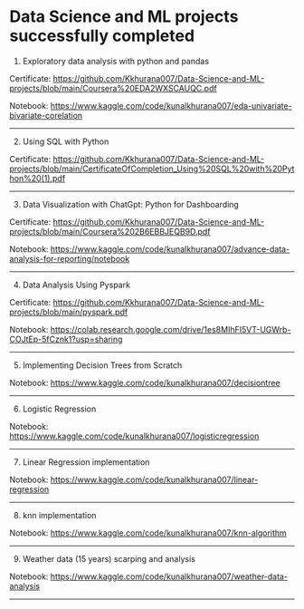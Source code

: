 # Data Science and ML projects successfully completed

1. Exploratory data analysis with python and pandas

Certificate: https://github.com/Kkhurana007/Data-Science-and-ML-projects/blob/main/Coursera%20EDA2WXSCAUQC.pdf

Notebook: https://www.kaggle.com/code/kunalkhurana007/eda-univariate-bivariate-corelation  

   
---------------------------------------------------

2. Using SQL with Python
 
 Certificate: https://github.com/Kkhurana007/Data-Science-and-ML-projects/blob/main/CertificateOfCompletion_Using%20SQL%20with%20Python%20(1).pdf

 
------------------------------------------------------

3. Data Visualization with ChatGpt: Python for Dashboarding
   
Certificate: https://github.com/Kkhurana007/Data-Science-and-ML-projects/blob/main/Coursera%202B6EBBJEQB9D.pdf

Notebook: https://www.kaggle.com/code/kunalkhurana007/advance-data-analysis-for-reporting/notebook 


----------------------------------------------------------------------

4. Data Analysis Using Pyspark

Certificate: https://github.com/Kkhurana007/Data-Science-and-ML-projects/blob/main/pyspark.pdf 

Notebook: https://colab.research.google.com/drive/1es8MIhFI5VT-UGWrb-COJtEp-5fCznk1?usp=sharing


---------------------------------------------------------------------------

5. Implementing Decision Trees from Scratch

Notebook: https://www.kaggle.com/code/kunalkhurana007/decisiontree

---------------------------------------------------------------------------

6. Logistic Regression

Notebook: https://www.kaggle.com/code/kunalkhurana007/logisticregression

-----------------------------------------------------------------------------

7. Linear Regression implementation

Notebook: https://www.kaggle.com/code/kunalkhurana007/linear-regression

-----------------------------------------------------------------------------------

8. knn implementation

Notebook: https://www.kaggle.com/code/kunalkhurana007/knn-algorithm

-----------------------------------------------------------------------------------------

9. Weather data (15 years) scarping and analysis

Notebook: https://www.kaggle.com/code/kunalkhurana007/weather-data-analysis 

---------------------------------------------------------------------------------------------






